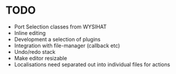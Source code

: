 TODO
====

* Port Selection classes from WYSIHAT
* Inline editing
* Development a selection of plugins
* Integration with file-manager (callback etc)
* Undo/redo stack
* Make editor resizable
* Localisations need separated out into individual files for actions